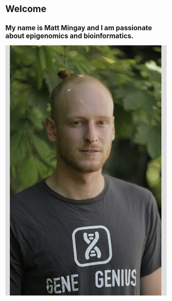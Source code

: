 # Welcome

## My name is Matt Mingay and I am passionate about epigenomics and bioinformatics.

![mingay2](./img/Mingay2.jpg)